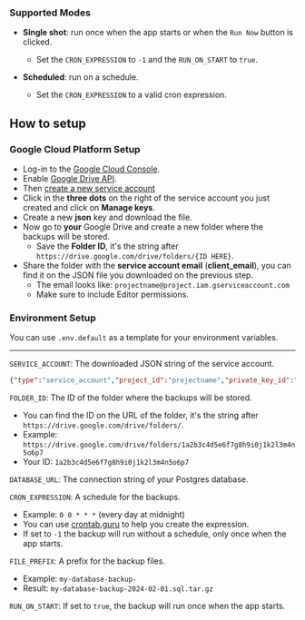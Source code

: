 ### Supported Modes
- **Single shot**: run once when the app starts or when the `Run Now` button is clicked.
  - Set the `CRON_EXPRESSION` to `-1` and the `RUN_ON_START` to `true`. 

- **Scheduled**: run on a schedule.
  - Set the `CRON_EXPRESSION` to a valid cron expression.

## How to setup

### Google Cloud Platform Setup
- Log-in to the [Google Cloud Console](https://console.cloud.google.com/).
- Enable [Google Drive API](https://console.cloud.google.com/apis/api/drive.googleapis.com/overview).
- Then [create a new service account](https://console.cloud.google.com/projectselector2/iam-admin/serviceaccounts/create)
- Click in the **three dots** on the right of the service account you just created and click on **Manage keys**.
- Create a new **json** key and download the file.
- Now go to **your** Google Drive and create a new folder where the backups will be stored.
    - Save the **Folder ID**, it's the string after ``https://drive.google.com/drive/folders/{ID HERE}``.
- Share the folder with the **service account email** (**client_email**), you can find it on the JSON file you downloaded on the previous step.
    - The email looks like: `projectname@project.iam.gserviceaccount.com`
    - Make sure to include Editor permissions.

### Environment Setup
You can use `.env.default` as a template for your environment variables.

---

`SERVICE_ACCOUNT`: The downloaded JSON string of the service account.

```json
{"type":"service_account","project_id":"projectname","private_key_id":"123"}
```

`FOLDER_ID`: The ID of the folder where the backups will be stored.
  - You can find the ID on the URL of the folder, it's the string after `https://drive.google.com/drive/folders/`.
  - Example: `https://drive.google.com/drive/folders/1a2b3c4d5e6f7g8h9i0j1k2l3m4n5o6p7`
  - Your ID: `1a2b3c4d5e6f7g8h9i0j1k2l3m4n5o6p7`

`DATABASE_URL`: The connection string of your Postgres database.

`CRON_EXPRESSION`: A schedule for the backups.
  - Example: `0 0 * * *` (every day at midnight)
  - You can use [crontab.guru](https://crontab.guru/) to help you create the expression.
  - If set to `-1` the backup will run without a schedule, only once when the app starts.

`FILE_PREFIX`: A prefix for the backup files.
  - Example: `my-database-backup-`
  - Result: `my-database-backup-2024-02-01.sql.tar.gz`

`RUN_ON_START`: If set to `true`, the backup will run once when the app starts.

